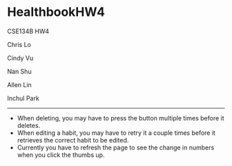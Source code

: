 # HealthbookHW4
CSE134B HW4


Chris Lo

Cindy Vu

Nan Shu

Allen Lin

Inchul Park

-----------------------------------------------------------------------
- When deleting, you may have to press the button multiple times before it deletes.
- When editing a habit, you may have to retry it a couple times before it retrieves the correct habit to be edited.
- Currently you have to refresh the page to see the change in numbers when you click the thumbs up.
